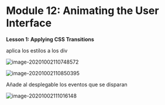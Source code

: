 # Module 12: Animating the User Interface

**Lesson 1: Applying CSS Transitions**

aplica los estilos a los div

![image-20201002110748572](C:\Users\mq288\AppData\Roaming\Typora\typora-user-images\image-20201002110748572.png)

![image-20201002110850395](C:\Users\mq288\AppData\Roaming\Typora\typora-user-images\image-20201002110850395.png)

Añade al desplegable los eventos que se disparan

![image-20201002111016148](C:\Users\mq288\AppData\Roaming\Typora\typora-user-images\image-20201002111016148.png)
